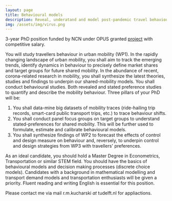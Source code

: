 ```yaml
---
layout: page
title: Behavioural models
description: Reveal, underatand and model post-pandemic travel behaviour towards emerging mobility modesl
img: /assets/img/virus.png
---
```


3-year PhD position funded by NCN under OPUS granted [project](https://www.ncn.gov.pl/sites/default/files/listy-rankingowe/2020-03-16pfoa/streszczenia/480109-en.pdf) with competitive salary.

You will study travellers behaviour in urban mobility (WP1). In the rapidly changing landscape of urban mobility, you shall aim to track the emerging trends, identify dynamics in behaviour to precisely define market shares and target groups for future shared mobility. In the abundance of recent, corona-related research in mobility, you shall synthesize the latest theories, studies and findings to underpin our shared-mobility models. 
You shall conduct behavioural studies. Both revealed and stated preference studies to quantify and describe the mobility behaviour. 
Three pillars of your PhD will be:
1. You shall data-mine big datasets of mobility traces (ride-hailing trip records, smart-card public transport trips, etc.) to trace behaviour shifts.
2. You shall conduct panel focus groups on target groups to understand stated-preferences for shared mobility. This will be further used to formulate, estimate and calibrate behavioural models.
3. You shall synthesize findings of WP2 to forecast the effects of control and design measure on behaviour and, reversely, to underpin control and design strategies from WP3 with travellers' preferences.

As an ideal candidate, you should hold a Master Degree in Econometrics, Transportation or similar STEM field. You should have the basics of behavioural models and decision making processes (discrete choice models). Candidates with a background in mathematical modelling and transport demand models and transportation enthusiasts will be given a priority.
Fluent reading and writing English is essential for this position. 

Please contact me via mail r.m.kucharski _at_ tudelft.nl for appliactions.

